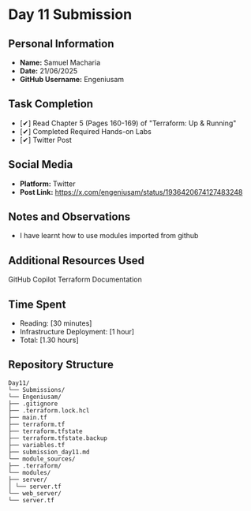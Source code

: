 # Day 11 Submission

## Personal Information
- **Name:** Samuel Macharia
- **Date:** 21/06/2025
- **GitHub Username:** Engeniusam

## Task Completion
- [✔] Read Chapter 5 (Pages 160-169) of "Terraform: Up & Running"
- [✔] Completed Required Hands-on Labs
- [✔] Twitter Post

## Social Media
- **Platform:** Twitter
- **Post Link:** https://x.com/engeniusam/status/1936420674127483248

## Notes and Observations
- I have learnt how to use modules imported from github

## Additional Resources Used
GitHub Copilot
Terraform Documentation

## Time Spent
- Reading: [30 minutes]
- Infrastructure Deployment: [1 hour]
- Total: [1.30 hours]

## Repository Structure
```
Day11/
└── Submissions/
└── Engeniusam/
├── .gitignore
├── .terraform.lock.hcl
├── main.tf
├── terraform.tf
├── terraform.tfstate
├── terraform.tfstate.backup
├── variables.tf
├── submission_day11.md
└── module_sources/
├── .terraform/
└── modules/
├── server/
│ └── server.tf
└── web_server/
└── server.tf
```



